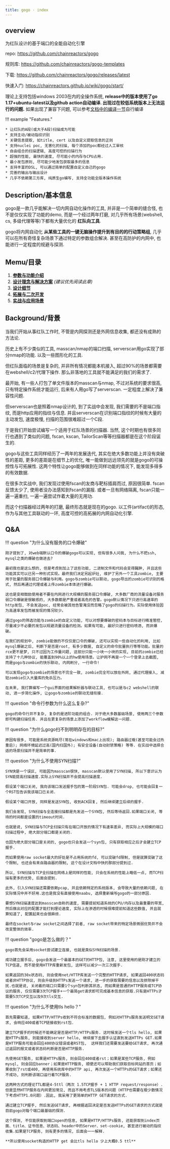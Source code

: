 ```yaml
---
title: gogo · index
---
```


## overview

为红队设计的基于端口的全能自动化引擎

repo: https://github.com/chainreactors/gogo

规则库: https://github.com/chainreactors/gogo-templates

下载: https://github.com/chainreactors/gogo/releases/latest

快速入门: https://chainreactors.github.io/wiki/gogo/start/

理论上支持包括windows 2003在内的全操作系统, **release中的版本使用了go 1.17+ubuntu-latest以及github action自动编译. 出现过在较低系统版本上无法运行的问题.** 如果出现了兼容下问题, 可以参考[文档中的编译一节](/gogo/start/#make)自行编译



!!! example "Features."

    * 让红队的A段(或大于A段)扫描成为可能
    * 支持主动/被动指纹识别
    * 关键信息提取, 如title, cert 以及自定义提取信息的正则
    * 支持nuclei poc, 无害化的扫描, 每个添加的poc都经过人工审核
    * 自由组合的扫描逻辑, 高度可控的扫描行为
    * 超强的性能, 最快的速度, 尽可能小的内存与CPU占用.
    * 最小发包原则, 尽可能少地发包获取最多的信息
    * 支持丰富的DSL, 可以通过简单的配置自定义自己的gogo
    * 完善的输出与输出设计
    * 几乎不依赖第三方库, 纯原生go编写, 支持全功能全版本操作系统

## Description/基本信息

gogo是一款几乎能解决一切内网自动化操作的工具, 并非是一个简单的缝合怪, 也不是仅仅实现了功能的demo, 而是一个经过两年打磨, 对几乎所有场景(webshell, cs, 多级代理等等)下都有大量优化的 **红队向工具**. 

gogo将内网自动化 **从某些工具的一键无脑操作提升到有目的的行动策略组**, 几乎可以在所有奇怪复杂场景下通过特定的参数组合解决. 甚至在高防护的内网中, 也能进行一定程度的规避与探测. 

## Memu/目录

1. [**参数与功能介绍**](/gogo/start)
2. [**设计理念与解决方案**](/gogo/design) *(建议优先阅读此章)*
3. [**设计细节**](/gogo/detail)
4. [**拓展与二次开发**](/gogo/extension)
5. [**实战与应用场景**](/gogo/do)

## Background/背景

当我们开始从事红队工作时, 不管是内网探测还是外网信息收集, 都还没有成熟的方法论. 

历史上有不少类似的工具, masscan/nmap的端口扫描, serverscan用go实现了部分nmap的功能. 以及一些图形化的工具. 

但红队面临的场景是复杂的, 并非所有情况都能本机接入, 超过90%的场景都需要在webshell/c2/代理下操作. 那么非落地的工具就不能满足的我们的需求了. 

最开始, 有一些人打包了单文件版本的masscan与nmap, 不过对系统的要求很高, 只有特定操作系统才能运行, 后来有人用go写了serverscan. 一定程度上解决了兼容性问题. 

但serverscan也是照着nmap设计的, 到了实战中会发现, 我们需要的不是端口指纹, 而是http应用的指纹与信息. 并且serverscan在识别端口指纹的时候有大量的主动发包, 速度极慢, 扫描的范围很难超过一个C段. 

于是我们开始尝试编写一个适用于红队场景的扫描器.  当然, 这个时期也有很多同行也遇到了类似的问题, fscan, kscan, TailorScan等等扫描器都是在这个阶段诞生的. 

gogo与这些工具同样经历了一两年的发展迭代, 其实在绝大多数功能上并没有突破性的差距, 更多的差距是在细节上的优化, 唯一能做到远远领先的就是gogo的可操控性与可拓展性. 这两个特性让gogo能够做到在同样功能的情况下, 能发现多得多的有效数据. 

在很多次实战中, 我们发现过使用fscan的友商与靶标插肩而过, 原因很简单. fscan反馈太少了, 使用者没办法感知到fscan的漏报. 或者一旦有网络隔离, fscan只能一遍一遍重扫, 一遍一遍尝试作着大量的无用功. 

而这个扫描器经过两年的打磨, 最终形态就是现在的gogo. 以工件(artifact)的形态, 作为与其他工具联动的一环, 高度可控的高拓展的内网自动化引擎. 

## Q&A

!!! question "为什么没有服务的口令爆破"

    刚才提到了, 对web端默认口令的爆破gogo可以实现, 但有很多人问我, 为什么不把ssh, mysql之类的爆破也做进去?
    
    最初我也是这么想的, 但是考虑到加上了这些功能, 二进制文件和代码会变得臃肿, 并且这些功能其实可以已另一种形式实现。最终我们决定另起炉灶, 维护了另外一个工具zombie, 主要用于批量的服务弱口令爆破与利用。gogo与zombie可以联动, gogo导出的zombie可识别的格式, 然后再通过代理或者上传zombie本体进行爆破。
    
    这也是变相鼓励使用者不要在内网进行大规模的服务弱口令爆破, 大多数厂商的流量设备对服务弱口令爆破是很敏感的, 大多数都是严重或者高危的告警。gogo默认情况下只进行高速率的http发包, 不会发送poc, 经常会被其他告警淹没而忽略了gogo的扫描行为。实际使用体验因为高速率发包而被发现的情况较少。
    
    通过gogo的筛选功能与zombie的自定义功能, 可以对想要爆破的密码本与目标进行精准管控, 尽量减少不必要的发包以规避流量设备的检测。如果有可能, 最好只进行密码喷洒, 而非爆破。
    
    在我们的规划中, zombie能做的不仅仅是口令的爆破, 还可以实现一些自动化的利用, 比如mysql爆破之后, 判断下是否是root, 有多少数据, 自定义的命令批量执行等等功能。批量的rce更不是梦, 只不过因为工作量问题, 这部分只能一小块一小块的实现, 目前的zombie已经支持了十几种协议, 能覆盖到90%以上的hw使用场景。让护网不再是一个一个登录上去截图, 而是gogo与zombie的快乐联动, 内网刷分, 一行命令!
    
    可以发现gogo与zombie的场景也不完全一致, zombie完全可以放在外网, 通过代理接入, 减轻zombie引入大量库的免杀压力。
    
    在未来, 我打算编写一个gui界面的结果解析器与联动工具, 也可以是与c2 webshell的联动, 进一步简化操作, 让gogo与zombie的联动无缝衔接.

!!! question "命令行参数为什么这么复杂?"
    
    gogo的命令行并不复杂, 复杂的是进阶功能的组合. 对于绝大多数基础场景, 使用两三个参数即可构建扫描任务. 并且在更复杂的场景上添加了workflow缓解这一问题. 

!!! question "为什么gogo扫不到明明存在的目标?"

	原因有很多, 可能是系统资源耗尽(常在windows和mac上出现); 路由器过载(甚至可能会过热重启); 网络环境延迟过高(国内扫国外); 有安全设备(自动封禁策略) 等等. 在实战中选择合适的场景扫描并不是简单的事. 

!!! question "为什么不使用SYN扫描?"

    SYN快是一个误区, 可能因为masscan很快, masscan默认使用了SYN扫描, 所以下意识认为SYN能提高扫描速度.实际上SYN扫描并不会提高扫描速度.
    
    假设某个端口关闭, 我向该端口发送握手包的第一阶段SYN包. 可能会drop, 也可能会回复一个RST包告诉我该端口已关闭.
    
    假设某个端口开放, 同样是发送SYN包, 收到ACK回复, 然后继续建立后续的握手.
    
    我们会发现, SYN扫描与全连接扫描都是先发送一个SYN包, 然后等待返回.如果端口关闭, 等待的时间都是设置的timeout时间.
    
    也就是说, SYN扫描与TCP全扫描只有在端口开放的情况下有速率差异, 而实际上大规模的端口扫描过程中, 绝大部分端口都是关闭的.
    
    也因为绝大部分端口是关闭的, gogo也只会发送一个syn包, 只有获取相应之后才会建立TCP握手.
    
    而如果使用raw socket最大的好处是不占用系统的fd, 可以突破fd限制, 但是就算突破了这个限制, 也还会有来自路由器的限制, 这个在设计文档中快的那部分提到过.
    
    所以, SYN扫描与TCP全扫描在网络上是同样的性能, 只会在系统的性能上略低一点, 而TCP扫描有更多的优势, 后面会提到.
    
    此外, 引入SYN扫描还需要依赖pcap, 并且依赖特定的系统版本, 会导致大量的依赖问题, 在实际情况中并不好用.这也是我没有直接使用naabu, 选择重新编写gogo的一部分原因.
    
    要想SYN扫描速度达到masscan自称的速度, 需要提前知道系统的CPU/内存以及最重要的带宽, 然后做出对应的配置才能打到理论速度, 实际上在渗透的时候很难提前知道这些数值, 并且就算知道了, 配置起来也会很麻烦.
    
    最终在socket与raw socket之间选择了前者, raw socket带来的特定场景微弱优势并不会改变整体的效率.

!!! question "gogo是怎么做的？"

    gogo首先会采用socket尝试建立连接, 也就是类似SYN扫描的场景.
    
    成功建立握手后, gogo会发送一个最基本的GET的HTTP包, 注意, 这里使用的是刚才建立的TCP信道, 而不是使用HTTP库重新发包, 这样可以减少一次三次握手.
    
    如果返回的30x状态码, 则会使用net/HTTP库发送一个完整的HTTP请求, 如果返回400状态码或者非HTTP协议, 则会升级到HTTPs发送一个请求, 进一步的获取需要的信息以及排除掉干扰.也就是说, 关闭着的端口只需要1个syn包判断其状态, 而如果是普通的HTTP服务或TCP协议的服务, 仅仅需要3次TCP握手+一个最简get请求即可完成基本信息的获取.只有是HTTPs才需要5次TCP交互以及9次tls交互.


!!! question "为什么不使用tls hello？"

    首先需要知道, 如果HTTP/HTTPs收到不符合标准的数据包, 例如对HTTPs服务发送明文GET请求, 会响应400或者TCP链接收到rst包.
    
    建立TCP握手的时候还不能确定是否是HTTP/HTTPs服务. 这时候发送一个tls hello, 如果是HTTPs服务, 则能接收到server hello, 继续接下去握手认证直到发送HTTPs GET.如果是HTTP服务可能会回应400协议错误或者RST包,  这样我们还需要发送要给GET请求, 再次通过返回的报文或者状态码判断是否是HTTP服务.
    
    先使用GET服务, 如果是HTTPs服务, 则会回应400或者rst；如果是某些TCP服务, 例如mysql, 则会回应banner；如果是HTTP服务, 顺便还可以帮助我们获取目标网站的首页；如果收到了rst或400, 再使用系统库中的HTTP api, 再次发送一个HTTPs的GET请求；如果还不成功, 则判断该端口运行着TCP服务.
    
    这两种方式的理论TTL都是4-5ttl（两次 1.5TCP握手 + 1 HTTP request/response）.但是显然HTTP服务在内网更加常见, 而且不用考虑TLS版本的问题（HTTP也需要在极少数情况下考虑HTTP1.0问题）.因此, 我采用了更简单的HTTP GET请求的方式.
    
    通过建立TCP握手, 然后发送GET请求, 再根据返回决定是否发送HTTPs的GET请求的方式就是目前gogo对每个端口最基础的探测.
    
    这个探测, 不仅能获取到端口open的信息, 如果是HTTP/HTTPs服务, 还能获取到index页面、title、证书信息、状态码、header中的Server、set-cookie, 甚至进行被动的指纹收集.如果是TCP服务, 则有更多的情况, 后面会一一解释.
    
    **所以使用socket构造的HTTP get 会比tls hello 少上大概0.5 ttl**

